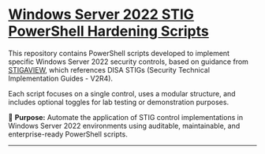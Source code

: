 # [Windows Server 2022 STIG PowerShell Hardening Scripts](https://github.com/KennethClendenin/stig-windows11-hardening/tree/main/scripts)

This repository contains PowerShell scripts developed to implement specific Windows Server 2022 security controls, based on guidance from [STIGAVIEW](https://stigaview.com/), which references DISA STIGs (Security Technical Implementation Guides - V2R4).

Each script focuses on a single control, uses a modular structure, and includes optional toggles for lab testing or demonstration purposes.

🎯 **Purpose:** Automate the application of STIG control implementations in Windows Server 2022 environments using auditable, maintainable, and enterprise-ready PowerShell scripts.

<hr/>
